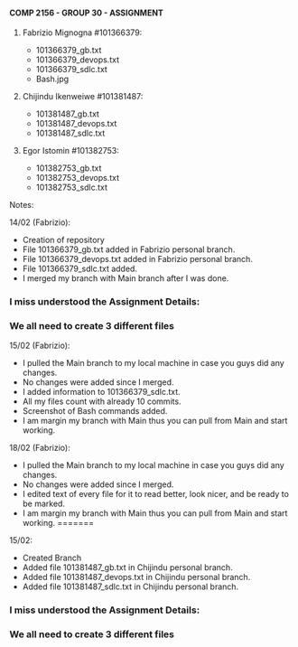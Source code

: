 #### COMP 2156 - GROUP 30 - ASSIGNMENT

1) Fabrizio Mignogna #101366379:
    - 101366379_gb.txt
    - 101366379_devops.txt
    - 101366379_sdlc.txt
    - Bash.jpg

2) Chijindu Ikenweiwe #101381487:
    - 101381487_gb.txt
    - 101381487_devops.txt
    - 101381487_sdlc.txt


3) Egor Istomin #101382753: 
    - 101382753_gb.txt 
    - 101382753_devops.txt 
    - 101382753_sdlc.txt 


Notes:

14/02 (Fabrizio): 
- Creation of repository
- File 101366379_gb.txt added in Fabrizio personal branch.
- File 101366379_devops.txt added in Fabrizio personal branch.
- File 101366379_sdlc.txt added.
- I merged my branch with Main branch after I was done. 
### I miss understood the Assignment Details:
### We all need to create 3 different files

15/02 (Fabrizio):
- I pulled the Main branch to my local machine in case you guys did any changes.
- No changes were added since I merged.
- I added information to 101366379_sdlc.txt.
- All my files count with already 10 commits.
- Screenshot of Bash commands added.
- I am margin my branch with Main thus you can pull from Main and start working.

18/02 (Fabrizio):
- I pulled the Main branch to my local machine in case you guys did any changes.
- No changes were added since I merged.
- I edited text of every file for it to read better, look nicer, and be ready to be marked.
- I am margin my branch with Main thus you can pull from Main and start working.
=======

15/02:
- Created Branch
- Added file 101381487_gb.txt in Chijindu personal branch.
- Added file 101381487_devops.txt in Chijindu personal branch.
- Added file 101381487_sdlc.txt in Chijindu personal branch.
### I miss understood the Assignment Details:
### We all need to create 3 different files
